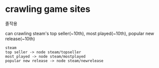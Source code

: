 # crawling game sites

졸작용

can crawling steam's top seller(~10th), most played(~10th), popular new release(~10th)

```
steam
top seller -> node steam/topseller
most played -> node steam/mostplayed
popular new release -> node steam/newrelease
```
